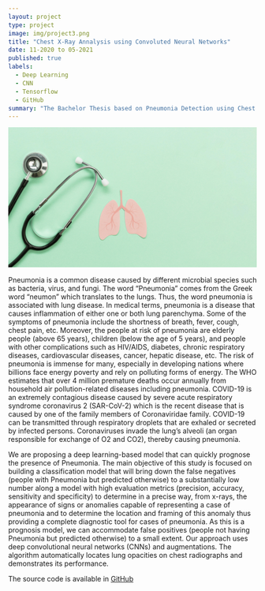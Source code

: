 ```yaml
---
layout: project
type: project
image: img/project3.png
title: "Chest X-Ray Annalysis using Convoluted Neural Networks"
date: 11-2020 to 05-2021
published: true
labels:
  - Deep Learning
  - CNN
  - Tensorflow
  - GitHub
summary: "The Bachelor Thesis based on Pneumonia Detection using Chest X-Ray Analysis by Shuvam Aich, Semester 6, Department of Computer Science, St. Xavier's College, Kolkata"
---
```


<img class="img-fluid" src="../img/bannerBachelors.jpg">

Pneumonia is a common disease caused by different microbial species such as bacteria, virus, and fungi. The word “Pneumonia” comes from the Greek word “neumon” which translates to the lungs. Thus, the word pneumonia is associated with lung disease. In medical terms, pneumonia is a disease that causes inflammation of either one or both lung parenchyma. Some of the symptoms of pneumonia include the shortness of breath, fever, cough, chest pain, etc. Moreover, the people at risk of pneumonia are elderly people (above 65 years), children (below the age of 5 years), and people with other complications such as HIV/AIDS, diabetes, chronic respiratory diseases, cardiovascular diseases, cancer, hepatic disease, etc. The risk of pneumonia is immense for many, especially in developing nations where billions face energy poverty and rely on polluting forms of energy. The WHO estimates that over 4 million premature deaths occur annually from household air pollution-related diseases including pneumonia. COVID-19 is an extremely contagious disease caused by severe acute respiratory syndrome coronavirus 2 (SAR-CoV-2) which is the recent disease that is caused by one of the family members of Coronaviridae family. COVID-19 can be transmitted through respiratory droplets that are exhaled or secreted by infected persons. Coronaviruses invade the lung’s alveoli (an organ responsible for exchange of O2 and CO2), thereby causing pneumonia.

We are proposing a deep learning-based model that can quickly prognose the presence of Pneumonia. The main objective of this study is focused on building a classification model that will bring down the false negatives (people with Pneumonia but predicted otherwise) to a substantially low number along a model with high evaluation metrics (precision, accuracy, sensitivity and specificity) to determine in a precise way, from x-rays, the appearance of signs or anomalies capable of representing a case of pneumonia and to determine the location and framing of this anomaly thus providing a complete diagnostic tool for cases of pneumonia. As this is a prognosis model, we can accommodate false positives (people not having Pneumonia but predicted otherwise) to a small extent. Our approach uses deep convolutional neural networks (CNNs) and augmentations. The algorithm automatically locates lung opacities on chest radiographs and demonstrates its performance. 

The source code is available in [GitHub](https://github.com/ShuvamAich/ChestXRay-Analysis)


